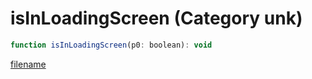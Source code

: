 # isInLoadingScreen (Category unk)

```js
function isInLoadingScreen(p0: boolean): void
```

[filename](isInLoadingScreen_m.md ':include')